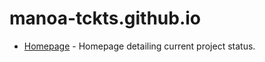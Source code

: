 # manoa-tckts.github.io

- [Homepage](https://manoa-tckts.github.io/) - Homepage detailing current project status.
